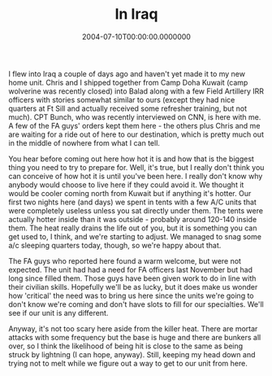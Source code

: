﻿---
title: In Iraq
date: "2004-07-10T00:00:00.0000000"
featuredImage: img/in-iraq-featured.png
---

I flew into Iraq a couple of days ago and haven't yet made it to my new home unit. Chris and I shipped together from Camp Doha Kuwait (camp wolverine was recently closed) into Balad along with a few Field Artillery IRR officers with stories somewhat similar to ours (except they had nice quarters at Ft Sill and actually received some refresher training, but not much). CPT Bunch, who was recently interviewed on CNN, is here with me. A few of the FA guys' orders kept them here - the others plus Chris and me are waiting for a ride out of here to our destination, which is pretty much out in the middle of nowhere from what I can tell.

You hear before coming out here how hot it is and how that is the biggest thing you need to try to prepare for. Well, it's true, but I really don't think you can conceive of how hot it is until you've been here. I really don't know why anybody would choose to live here if they could avoid it. We thought it would be cooler coming north from Kuwait but if anything it's hotter. Our first two nights here (and days) we spent in tents with a few A/C units that were completely useless unless you sat directly under them. The tents were actually hotter inside than it was outside - probably around 120-140 inside them. The heat really drains the life out of you, but it is something you can get used to, I think, and we're starting to adjust. We managed to snag some a/c sleeping quarters today, though, so we're happy about that.

The FA guys who reported here found a warm welcome, but were not expected. The unit had had a need for FA officers last November but had long since filled them. Those guys have been given work to do in line with their civilian skills. Hopefully we'll be as lucky, but it does make us wonder how 'critical' the need was to bring us here since the units we're going to don't know we're coming and don't have slots to fill for our specialties. We'll see if our unit is any different.

Anyway, it's not too scary here aside from the killer heat. There are mortar attacks with some frequency but the base is huge and there are bunkers all over, so I think the likelihood of being hit is close to the same as being struck by lightning (I can hope, anyway). Still, keeping my head down and trying not to melt while we figure out a way to get to our unit from here.

